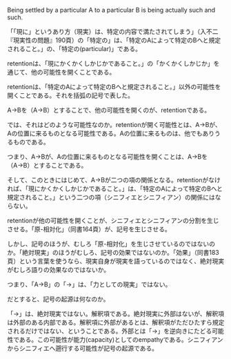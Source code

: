 Being settled by a particular A to a particular B is being actually such and such.

「「現に」というあり方（現実）は、特定の内容で満たされてしまう」（入不二『現実性の問題』190頁）の「特定の」は、「特定のAによって特定のBへと規定されること。」の、「特定の(particular)」である。

retentionは、「現にかくかくしかじかであること。」の「かくかくしかじか」を通じて、他の可能性を開くことである。

retentionは、「特定のAによって特定のBへと規定されること。」以外の可能性を開くことである。それを括弧の記号で表した。

A→Bを（A→B）とすることで、他の可能性を開くのが、retentionである。

では、それはどのような可能性なのか。retentionが開く可能性とは、A→Bが、Aの位置に来るものとなる可能性である。Aの位置に来るものは、他でもありうるものである。

つまり、A→Bが、Aの位置に来るものとなる可能性を開くことは、A→Bを（A→B）とすることである。

そして、このときにはじめて、A→Bが二つの項の関係となる。retentionがなければ、「現にかくかくしかじかであること。」は、「特定のAによって特定のBへと規定されること。」という二つの項（シニフィエとシニフィアン）の関係にはならない。

retentionが他の可能性を開くことが、シニフィエとシニフィアンの分割を生じさせる。「原-相対化」（同書164頁）が、記号を生じさせる。

しかし、記号のほうが、むしろ「原-相対化」を生じさせているのではないのか。「絶対現実」のほうがむしろ、記号の効果ではないのか。「効果」（同書183頁）という言葉を使うなら、現実自身が現実を語っているのではなく、絶対現実がむしろ語りの効果なのではないか。

つまり、「A→B」の「→」は、「力としての現実」ではない。

だとすると、記号の起源は何なのか。

「→」は、絶対現実ではない。解釈項である。絶対現実に外部はないが、解釈項は外部のある内部である。解釈項に外部があるとは、解釈項がただひたすら規定されるだけではない、ということである。外部とは「→」を逆向きにたどる可能性である。この可能性が能力(capacity)としてのempathyである。シニフィアンからシニフィエへ遡行する可能性が記号の起源である。
